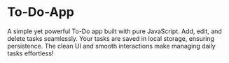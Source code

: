 # To-Do-App
A simple yet powerful To-Do app built with pure JavaScript. Add, edit, and delete tasks seamlessly. Your tasks are saved in local storage, ensuring persistence. The clean UI and smooth interactions make managing daily tasks effortless!
